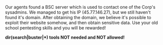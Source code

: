 Our agents found a BSC server which is used to contact one of the Corp's sysadmins. We managed to get his IP (45.77.146.27), but we still haven't found it's domain. After obtaining the domain, we believe it's possible to exploit their website somehow, and then obtain sensitive data. Use your old school pentesting skills and you will be rewarded!

**dir(search|buster|*) tools NOT needed and NOT allowed!**


